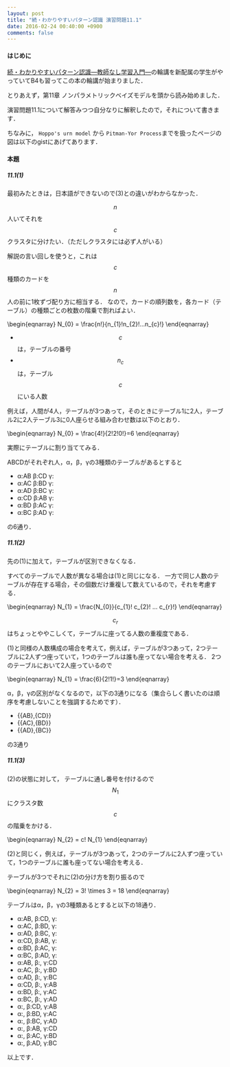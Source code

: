```yaml
---
layout: post
title: "続・わかりやすいパターン認識 演習問題11.1"
date: 2016-02-24 00:40:00 +0900
comments: false
---
```


#### はじめに

[続・わかりやすいパターン認識―教師なし学習入門―](http://amzn.to/1KH0J3W)の輪講を新配属の学生がやっていてB4も習ってこの本の輪講が始まりました．

とりあえず，第11章 ノンパラメトリックベイズモデルを頭から読み始めました．

演習問題11.1について解答みつつ自分なりに解釈したので，それについて書きます．

ちなみに， `Hoppo's urn model` から `Pitman-Yor Process`までを扱ったページの図は以下のgistにあげてあります．

<script src="https://gist.github.com/nzw0301/4b79b35c471522fe653e.js"></script>


#### 本題

##### 11.1(1)
最初みたときは，日本語ができないので(3)との違いがわからなかった．

$$n$$人いてそれを$$c$$クラスタに分けたい．（ただしクラスタには必ず人がいる）

解説の言い回しを使うと，これは$$c$$種類のカードを$$n$$人の前に1枚ずづ配り方に相当する．
なので，カードの順列数を，各カード（テーブル）の種類ごとの枚数の階乗で割ればよい．


\begin{eqnarray}
N\_{0} = \frac{n!}{n\_{1}!n\_{2}!...n\_{c}!}
\end{eqnarray}

- $$c$$ は，テーブルの番号
- $$n_c$$ は，テーブル$$c$$にいる人数

例えば，人間が4人，テーブルが3つあって，そのときにテーブル1に2人，テーブル2に2人テーブル3に0人座らせる組み合わせ数は以下のとおり．

\begin{eqnarray}
N\_{0} = \frac{4!}{2!2!0!}=6
\end{eqnarray}

実際にテーブルに割り当ててみる．

ABCDがそれぞれ人，α，β，γの3種類のテーブルがあるとすると

- α:AB  β:CD γ:
- α:AC  β:BD γ:
- α:AD  β:BC γ:
- α:CD  β:AB γ:
- α:BD  β:AC γ:
- α:BC  β:AD γ:

の6通り．

##### 11.1(2)
先の(1)に加えて，テーブルが区別できなくなる．

すべてのテーブルで人数が異なる場合は(1)と同じになる．
一方で同じ人数のテーブルが存在する場合，その個数だけ重複して数えているので，それを考慮する．

\begin{eqnarray}
N\_{1} = \frac{N\_{0}}{c\_{1}! c\_{2}! ... c\_{r}!}
\end{eqnarray}

$$c_{r}$$はちょっとややこしくて，テーブルに座ってる人数の重複度である．


(1)と同様の人数構成の場合を考えて，例えば，テーブルが3つあって，2つテーブルに2人ずつ座っていて，1つのテーブルは誰も座ってない場合を考える．
2つのテーブルにおいて2人座っているので

\begin{eqnarray}
N\_{1} = \frac{6}{2!1!}=3
\end{eqnarray}


α，β，γの区別がなくなるので，以下の3通りになる（集合らしく書いたのは順序を考慮しないことを強調するためです）．

- \{\{AB\},\{CD\}\}
- \{\{AC\},\{BD\}\}
- \{\{AD\},\{BC\}\}

の3通り


##### 11.1(3)
(2)の状態に対して，
テーブルに通し番号を付けるので$$N_1$$にクラスタ数$$c$$の階乗をかける．

\begin{eqnarray}
N\_{2} = c! N\_{1}
\end{eqnarray}

(2)と同じく，例えば，テーブルが3つあって，2つのテーブルに2人ずつ座っていて，1つのテーブルに誰も座ってない場合を考える．

テーブルが3つでそれに(2)の分け方を割り振るので

\begin{eqnarray}
N\_{2} = 3! \times 3 = 18
\end{eqnarray}

テーブルはα，β，γの3種類あるとすると以下の18通り．


- α:AB, β:CD, γ:
- α:AC, β:BD, γ:
- α:AD, β:BC, γ:
- α:CD, β:AB, γ:
- α:BD, β:AC, γ:
- α:BC, β:AD, γ:
- α:AB, β:, γ:CD
- α:AC, β:, γ:BD
- α:AD, β:, γ:BC
- α:CD, β:, γ:AB
- α:BD, β:, γ:AC
- α:BC, β:, γ:AD
- α:, β:CD, γ:AB
- α:, β:BD, γ:AC
- α:, β:BC, γ:AD
- α:, β:AB, γ:CD
- α:, β:AC, γ:BD
- α:, β:AD, γ:BC



以上です．